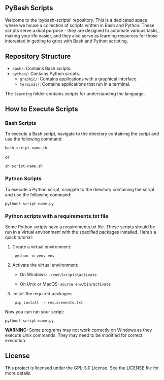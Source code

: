## PyBash Scripts

Welcome to the 'pybash-scripts' repository. This is a dedicated space where we house a collection of scripts written in Bash and Python. These scripts serve a dual purpose - they are designed to automate various tasks, making your life easier, and they also serve as learning resources for those interested in getting to grips with Bash and Python scripting.

## Repository Structure

- `bash/`: Contains Bash scripts. 
- `python/`: Contains Python scripts. 
  - `graphic/`: Contains applications with a graphical interface. 
  - `terminal/`: Contains applications that run in a terminal.

The `learning` folder contains scripts for understanding the language.

## How to Execute Scripts

### Bash Scripts

To execute a Bash script, navigate to the directory containing the script and use the following command:

    bash script-name.sh

or

    sh script-name.sh

### Python Scripts

To execute a Python script, navigate to the directory containing the script and use the following command:

    python3 script-name.py

### Python scripts with a requirements.txt file

Some Python scripts have a requirements.txt file. These scripts should be run in a virtual environment with the specified packages installed. Here’s a quick tutorial:

1) Create a virtual environment:
    
        python -m venv env

2) Activate the virtual environment:
   
    - On Windows: `.\env\Scripts\activate`

    - On Unix or MacOS: `source env/bin/activate`

3) Install the required packages:

        pip install -r requirements.txt

Now you can run your script:

    python3 script-name.py

**WARNING:** Some programs may not work correctly on Windows as they execute Unix commands. They may need to be modified for correct execution.

## License

This project is licensed under the GPL-3.0 License. See the LICENSE file for more details.
